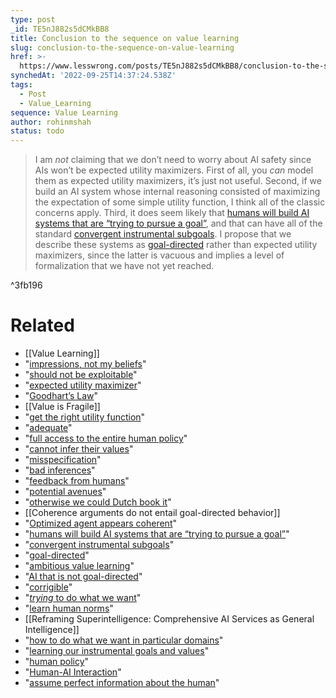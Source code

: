 ```yaml
---
type: post
_id: TE5nJ882s5dCMkBB8
title: Conclusion to the sequence on value learning
slug: conclusion-to-the-sequence-on-value-learning
href: >-
  https://www.lesswrong.com/posts/TE5nJ882s5dCMkBB8/conclusion-to-the-sequence-on-value-learning
synchedAt: '2022-09-25T14:37:24.538Z'
tags:
  - Post
  - Value_Learning
sequence: Value Learning
author: rohinmshah
status: todo
---
```


> I am *not* claiming that we don’t need to worry about AI safety since AIs won’t be expected utility maximizers. First of all, you *can* model them as expected utility maximizers, it’s just not useful. Second, if we build an AI system whose internal reasoning consisted of maximizing the expectation of some simple utility function, I think all of the classic concerns apply. Third, it does seem likely that [humans will build AI systems that are “trying to pursue a goal”](https://www.alignmentforum.org/s/4dHMdK5TLN6xcqtyc/p/9zpT9dikrrebdq3Jf), and that can have all of the standard [convergent instrumental subgoals](https://selfawaresystems.files.wordpress.com/2008/01/ai_drives_final.pdf). I propose that we describe these systems as [goal-directed](https://www.alignmentforum.org/s/4dHMdK5TLN6xcqtyc/p/DfcywmqRSkBaCB6Ma) rather than expected utility maximizers, since the latter is vacuous and implies a level of formalization that we have not yet reached.

^3fb196

# Related

- [[Value Learning]]
- "[impressions, not my beliefs](http://www.overcomingbias.com/2008/04/naming-beliefs.html)"
- "[should not be exploitable](https://arbital.com/p/optimized_agent_appears_coherent/)"
- "[expected utility maximizer](https://arbital.com/p/expected_utility_formalism/?l=7hh)"
- "[Goodhart’s Law](https://www.lesswrong.com/posts/EbFABnst8LsidYs5Y/goodhart-taxonomy)"
- [[Value is Fragile]]
- "[get the right utility function](https://www.alignmentforum.org/s/4dHMdK5TLN6xcqtyc/p/5eX8ko7GCxwR5N9mN)"
- "[adequate](https://www.alignmentforum.org/posts/Y2LhX3925RodndwpC/resolving-human-values-completely-and-adequately)"
- "[full access to the entire human policy](https://www.alignmentforum.org/s/4dHMdK5TLN6xcqtyc/p/h9DesGT3WT9u2k7Hr)"
- "[cannot infer their values](https://www.alignmentforum.org/s/4dHMdK5TLN6xcqtyc/p/ANupXf8XfZo2EJxGv)"
- "[misspecification](https://www.alignmentforum.org/s/4dHMdK5TLN6xcqtyc/p/gnvrixhDfG7S2TpNL)"
- "[bad inferences](https://www.alignmentforum.org/s/4dHMdK5TLN6xcqtyc/p/cnC2RMWEGiGpJv8go)"
- "[feedback from humans](https://www.alignmentforum.org/s/4dHMdK5TLN6xcqtyc/p/4783ufKpx8xvLMPc6)"
- "[potential avenues](https://www.alignmentforum.org/s/4dHMdK5TLN6xcqtyc/p/EhNCnCkmu7MwrQ7yz)"
- "[otherwise we could Dutch book it](https://arbital.com/p/optimized_agent_appears_coherent/)"
- [[Coherence arguments do not entail goal-directed behavior]]
- "[Optimized agent appears coherent](https://arbital.com/p/optimized_agent_appears_coherent/)"
- "[humans will build AI systems that are “trying to pursue a goal”](https://www.alignmentforum.org/s/4dHMdK5TLN6xcqtyc/p/9zpT9dikrrebdq3Jf)"
- "[convergent instrumental subgoals](https://selfawaresystems.files.wordpress.com/2008/01/ai_drives_final.pdf)"
- "[goal-directed](https://www.alignmentforum.org/s/4dHMdK5TLN6xcqtyc/p/DfcywmqRSkBaCB6Ma)"
- "[ambitious value learning](https://www.alignmentforum.org/s/4dHMdK5TLN6xcqtyc/p/5eX8ko7GCxwR5N9mN)"
- "[AI that is not goal-directed](https://www.alignmentforum.org/s/4dHMdK5TLN6xcqtyc/p/tHxXdAn8Yuiy9y2pZ)"
- "[corrigible](https://www.alignmentforum.org/posts/fkLYhTQteAu5SinAc/corrigibility)"
- "[_trying_ to do what we want](https://www.alignmentforum.org/posts/ZeE7EKHTFMBs8eMxn/clarifying-ai-alignment)"
- "[learn human norms](https://www.alignmentforum.org/s/4dHMdK5TLN6xcqtyc/p/eBd6WvzhuqduCkYv3)"
- [[Reframing Superintelligence: Comprehensive AI Services as General Intelligence]]
- "[how to do what we want in particular domains](https://www.alignmentforum.org/s/4dHMdK5TLN6xcqtyc/p/vX7KirQwHsBaSEdfK)"
- "[learning our instrumental goals and values](https://www.alignmentforum.org/s/4dHMdK5TLN6xcqtyc/p/SvuLhtREMy8wRBzpC)"
- "[human policy](https://www.alignmentforum.org/s/4dHMdK5TLN6xcqtyc/p/eD9T4kiwB6MHpySGE)"
- "[Human-AI Interaction](https://www.alignmentforum.org/s/4dHMdK5TLN6xcqtyc/p/4783ufKpx8xvLMPc6)"
- "[assume perfect information about the human](https://www.alignmentforum.org/s/4dHMdK5TLN6xcqtyc/p/h9DesGT3WT9u2k7Hr)"
